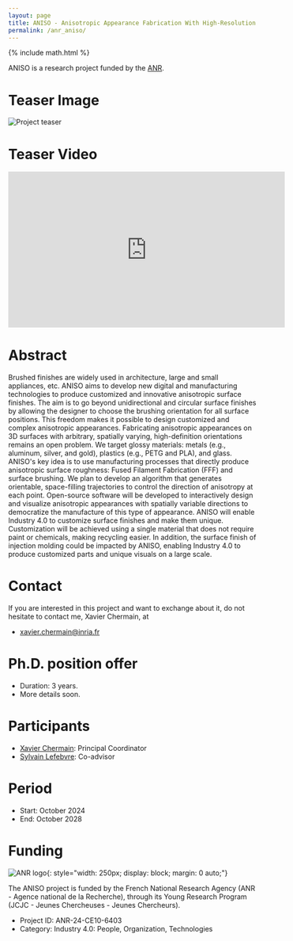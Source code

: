 ```yaml
---
layout: page
title: ANISO - Anisotropic Appearance Fabrication With High-Resolution and Spatially Varying Orientations
permalink: /anr_aniso/
---
```

{% include math.html %}

ANISO is a research project funded by the [ANR](https://anr.fr/en/).

# Teaser Image

![Project teaser]({{site.baseurl}}/data/img/anr_aniso.png)

# Teaser Video

<iframe position="relative" width="560" height="315" src="https://www.youtube-nocookie.com/embed/n_9NvC7_ja8?si=wokZaJAZkRJ8TjgK" title="YouTube video player" frameborder="0" allow="accelerometer; autoplay; clipboard-write; encrypted-media; gyroscope; picture-in-picture; web-share" referrerpolicy="strict-origin-when-cross-origin" allowfullscreen></iframe>

# Abstract

Brushed finishes are widely used in architecture, large and small appliances, etc. ANISO aims to develop new digital and manufacturing technologies to produce customized and innovative anisotropic surface finishes. The aim is to go beyond unidirectional and circular surface finishes by allowing the designer to choose the brushing orientation for all surface positions. This freedom makes it possible to design customized and complex anisotropic appearances. Fabricating anisotropic appearances on 3D surfaces with arbitrary, spatially varying, high-definition orientations remains an open problem. We target glossy materials: metals (e.g., aluminum, silver, and gold), plastics (e.g., PETG and PLA), and glass. ANISO's key idea is to use manufacturing processes that directly produce anisotropic surface roughness: Fused Filament Fabrication (FFF) and surface brushing. We plan to develop an algorithm that generates orientable, space-filling trajectories to control the direction of anisotropy at each point. Open-source software will be developed to interactively design and visualize anisotropic appearances with spatially variable directions to democratize the manufacture of this type of appearance. ANISO will enable Industry 4.0 to customize surface finishes and make them unique. Customization will be achieved using a single material that does not require paint or chemicals, making recycling easier. In addition, the surface finish of injection molding could be impacted by ANISO, enabling Industry 4.0 to produce customized parts and unique visuals on a large scale.

# Contact

If you are interested in this project and want to exchange about it, do not hesitate to contact me, Xavier Chermain, at

- xavier.chermain@inria.fr

# Ph.D. position offer

- Duration: 3 years.
- More details soon.

# Participants

- [Xavier Chermain](https://xavierchermain.github.io/): Principal Coordinator
- [Sylvain Lefebvre](https://www.antexel.com/sylefeb/research): Co-advisor

# Period

- Start: October 2024
- End: October 2028

# Funding

![ANR logo]({{site.baseurl}}/data/img/anr_logo.jpg){: style="width: 250px; display: block; margin: 0 auto;"}

The ANISO project is funded by the French National Research Agency (ANR - Agence national de la Recherche), through its Young Research Program (JCJC - Jeunes Chercheuses - Jeunes Chercheurs).

- Project ID: ANR-24-CE10-6403
- Category: Industry 4.0: People, Organization, Technologies
